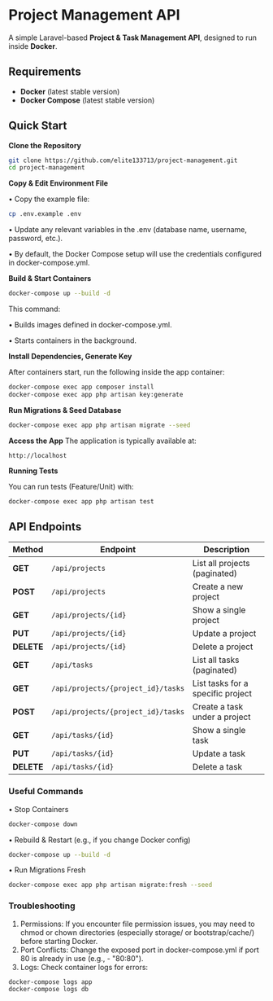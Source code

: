 # Project Management API

A simple Laravel-based **Project & Task Management API**, designed to run inside **Docker**.

## Requirements

- **Docker** (latest stable version)
- **Docker Compose** (latest stable version)

## Quick Start

**Clone the Repository**

```bash
git clone https://github.com/elite133713/project-management.git
cd project-management
```
**Copy & Edit Environment File**

•	Copy the example file:

```bash
cp .env.example .env
```

•	Update any relevant variables in the .env (database name, username, password, etc.).

•	By default, the Docker Compose setup will use the credentials configured in docker-compose.yml.

**Build & Start Containers**

```bash
docker-compose up --build -d
```

This command:

•	Builds images defined in docker-compose.yml.

•	Starts containers in the background.

**Install Dependencies, Generate Key**

After containers start, run the following inside the app container:
```bash
docker-compose exec app composer install
docker-compose exec app php artisan key:generate
```

**Run Migrations & Seed Database**
```bash
docker-compose exec app php artisan migrate --seed
```

**Access the App**
The application is typically available at:
```
http://localhost
```

**Running Tests**

You can run tests (Feature/Unit) with:
```bash
docker-compose exec app php artisan test
```

## API Endpoints

| Method | Endpoint                           | Description                                |
|--------|------------------------------------|--------------------------------------------|
| **GET**    | `/api/projects`                    | List all projects (paginated)              |
| **POST**   | `/api/projects`                    | Create a new project                       |
| **GET**    | `/api/projects/{id}`               | Show a single project                      |
| **PUT**    | `/api/projects/{id}`               | Update a project                           |
| **DELETE** | `/api/projects/{id}`               | Delete a project                           |
| **GET**    | `/api/tasks`                       | List all tasks (paginated)                 |
| **GET**    | `/api/projects/{project_id}/tasks` | List tasks for a specific project          |
| **POST**   | `/api/projects/{project_id}/tasks` | Create a task under a project              |
| **GET**    | `/api/tasks/{id}`                  | Show a single task                         |
| **PUT**    | `/api/tasks/{id}`                  | Update a task                              |
| **DELETE** | `/api/tasks/{id}`                  | Delete a task                              |

### Useful Commands
•	Stop Containers
```bash
docker-compose down
```

•	Rebuild & Restart (e.g., if you change Docker config)
```bash
docker-compose up --build -d
```

•	Run Migrations Fresh
```bash
docker-compose exec app php artisan migrate:fresh --seed
```

### Troubleshooting
1.	Permissions: If you encounter file permission issues, you may need to chmod or chown directories (especially storage/ or bootstrap/cache/) before starting Docker.
2.	Port Conflicts: Change the exposed port in docker-compose.yml if port 80 is already in use (e.g., - "80:80").
3.	Logs: Check container logs for errors:
```bash
docker-compose logs app
docker-compose logs db
```

